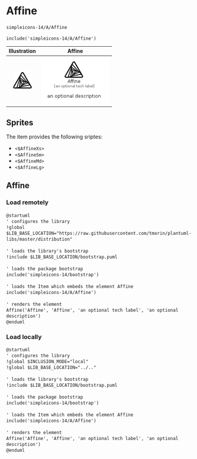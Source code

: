 # Affine


```text
simpleicons-14/A/Affine
```

```text
include('simpleicons-14/A/Affine')
```



| Illustration | Affine |
| :---: | :---: |
| ![illustration for Illustration](../../simpleicons-14/A/Affine.png) | ![illustration for Affine](../../simpleicons-14/A/Affine.Local.png) |



## Sprites
The item provides the following sriptes:

- `<$AffineXs>`
- `<$AffineSm>`
- `<$AffineMd>`
- `<$AffineLg>`





## Affine

### Load remotely
```plantuml
@startuml
' configures the library
!global $LIB_BASE_LOCATION="https://raw.githubusercontent.com/tmorin/plantuml-libs/master/distribution"

' loads the library's bootstrap
!include $LIB_BASE_LOCATION/bootstrap.puml

' loads the package bootstrap
include('simpleicons-14/bootstrap')

' loads the Item which embeds the element Affine
include('simpleicons-14/A/Affine')

' renders the element
Affine('Affine', 'Affine', 'an optional tech label', 'an optional description')
@enduml
```

### Load locally
```plantuml
@startuml
' configures the library
!global $INCLUSION_MODE="local"
!global $LIB_BASE_LOCATION="../.."

' loads the library's bootstrap
!include $LIB_BASE_LOCATION/bootstrap.puml

' loads the package bootstrap
include('simpleicons-14/bootstrap')

' loads the Item which embeds the element Affine
include('simpleicons-14/A/Affine')

' renders the element
Affine('Affine', 'Affine', 'an optional tech label', 'an optional description')
@enduml
```

